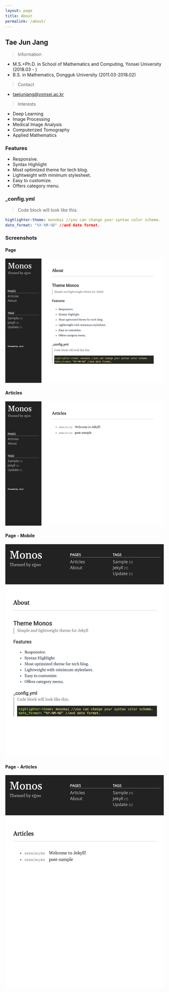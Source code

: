 ```yaml
---
layout: page
title: About
permalink: /about/
---
```


## Tae Jun Jang
> Information
- M.S.+Ph.D. in School of Mathematics and Computing, Yonsei University (2018.03 - )
- B.S. in Mathematics, Dongguk University (2011.03-2018.02)

> Contact
- taejunjang@yonsei.ac.kr

> Interests
- Deep Learning
- Image Processing
- Medical Image Analysis
- Computerized Tomography
- Applied Mathematics



### Features
- Responsive.
- Syntax Highlight
- Most optimized theme for tech blog.
- Lightweight with minimum stylesheet.
- Easy to customize.
- Offers category menu.

### _config.yml
> Code block will look like this.
```yml
highlighter-theme: monokai //you can change your syntax color scheme.
date_format: "%Y-%M-%D" //and date format.
```

### Screenshots
#### Page
![alt text](/public/img/screenshot-1.png)
#### Articles
![alt text](/public/img/screenshot-2.png)
#### Page - Mobile
![alt text](/public/img/screenshot-m1.png)
#### Page - Articles
![alt text](/public/img/screenshot-m2.png)
